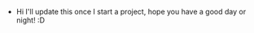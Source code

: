 - Hi I'll update this once I start a project, hope you have a good day or night! :D

<!---
CrimsonNeep/CrimsonNeep is a ✨ special ✨ repository because its `README.md` (this file) appears on your GitHub profile.
You can click the Preview link to take a look at your changes.
--->
